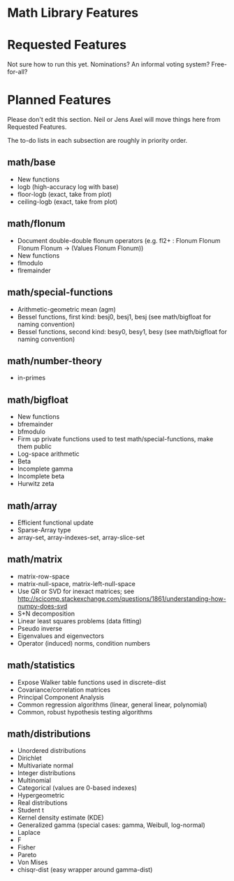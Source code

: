 # Math Library Features

# Requested Features

Not sure how to run this yet. Nominations? An informal voting system? Free-for-all?

# Planned Features

Please don't edit this section. Neil or Jens Axel will move things here from Requested Features.

The to-do lists in each subsection are roughly in priority order.

## math/base

* New functions
 * logb (high-accuracy log with base)
 * floor-logb (exact, take from plot)
 * ceiling-logb (exact, take from plot)

## math/flonum

* Document double-double flonum operators (e.g. fl2+ : Flonum Flonum Flonum Flonum -> (Values Flonum Flonum))
* New functions
 * flmodulo
 * flremainder

## math/special-functions

 * Arithmetic-geometric mean (agm)
 * Bessel functions, first kind: besj0, besj1, besj (see math/bigfloat for naming convention)
 * Bessel functions, second kind: besy0, besy1, besy (see math/bigfloat for naming convention)

## math/number-theory

 * in-primes

## math/bigfloat

* New functions
 * bfremainder
 * bfmodulo
* Firm up private functions used to test math/special-functions, make them public
 * Log-space arithmetic
 * Beta
 * Incomplete gamma
 * Incomplete beta
 * Hurwitz zeta

## math/array

* Efficient functional update
 * Sparse-Array type
 * array-set, array-indexes-set, array-slice-set

## math/matrix

* matrix-row-space
* matrix-null-space, matrix-left-null-space
 * Use QR or SVD for inexact matrices; see http://scicomp.stackexchange.com/questions/1861/understanding-how-numpy-does-svd
* S+N decomposition
* Linear least squares problems (data fitting)
* Pseudo inverse
* Eigenvalues and eigenvectors
* Operator (induced) norms, condition numbers

## math/statistics

* Expose Walker table functions used in discrete-dist
* Covariance/correlation matrices
* Principal Component Analysis
* Common regression algorithms (linear, general linear, polynomial)
* Common, robust hypothesis testing algorithms

## math/distributions

* Unordered distributions
 * Dirichlet
 * Multivariate normal
* Integer distributions
 * Multinomial
 * Categorical (values are 0-based indexes)
 * Hypergeometric
* Real distributions
 * Student t
 * Kernel density estimate (KDE)
 * Generalized gamma (special cases: gamma, Weibull, log-normal)
 * Laplace
 * F
 * Fisher
 * Pareto
 * Von Mises
 * chisqr-dist (easy wrapper around gamma-dist)
